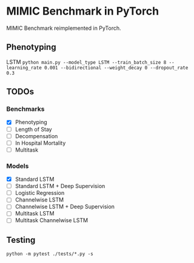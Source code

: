 # MIMIC Benchmark in PyTorch

MIMIC Benchmark reimplemented in PyTorch. 

## Phenotyping 

LSTM
`python main.py --model_type LSTM --train_batch_size 8 --learning_rate 0.001 --bidirectional --weight_decay 0 --dropout_rate 0.3`


## TODOs

### Benchmarks

- [x] Phenotyping
- [ ] Length of Stay
- [ ] Decompensation
- [ ] In Hospital Mortality
- [ ] Multitask

### Models
- [x] Standard LSTM
- [ ] Standard LSTM + Deep Supervision
- [ ] Logistic Regression
- [ ] Channelwise LSTM
- [ ] Channelwise LSTM + Deep Supervision
- [ ] Multitask LSTM
- [ ] Multitask Channelwise LSTM

## Testing

`python -m pytest ./tests/*.py -s`
